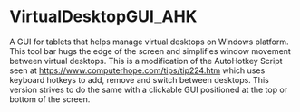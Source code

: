 # VirtualDesktopGUI_AHK
A GUI for tablets that helps manage virtual desktops on Windows platform. This tool bar hugs the edge of the screen and simplifies window movement between virtual desktops.
This is a modification of the AutoHotkey Script seen at  https://www.computerhope.com/tips/tip224.htm which uses keyboard hotkeys to add, remove and switch between desktops. This version strives to do the same with a clickable GUI positioned at the top or bottom of the screen.
